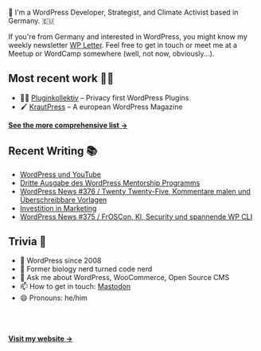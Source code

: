 👋 I'm a WordPress Developer, Strategist, and Climate Activist based in Germany. 🇪🇺

If you're from Germany and interested in WordPress, you might know my weekly newsletter [WP Letter](https://wpletter.de/). Feel free to get in touch or meet me at a Meetup or WordCamp somewhere (well, not now, obviously...).


## Most recent work 👷‍♂️

- 👨‍💻 [Pluginkollektiv](https://github.com/pluginkollektiv) – Privacy first WordPress Plugins
- 🖌️ [KrautPress](https://kraut.press) – A european WordPress Magazine

**[See the more comprehensive list &rarr;](https://simonkraft.com/what-i-do)**


## Recent Writing 📚

<!-- BLOG-POST-LIST:START -->
- [WordPress und YouTube](https://www.wppodcast.de/podcast/wordpress-und-youtube/)
- [Dritte Ausgabe des WordPress Mentorship Programms](https://www.wppodcast.de/podcast/dritte-ausgabe-des-wordpress-mentorship-programms/)
- [WordPress News #376 / Twenty Twenty-Five, Kommentare malen und Überschreibbare Vorlagen](https://feed.kraut.press/link/14399/16774429/376)
- [Investition in Marketing](https://www.wppodcast.de/podcast/investition-in-marketing/)
- [WordPress News #375 / FrOSCon, KI, Security und spannende WP CLI](https://feed.kraut.press/link/14399/16768604/375)
<!-- BLOG-POST-LIST:END -->


## Trivia 🤪

- 👴 WordPress since 2008
- 🌱 Former biology nerd turned code nerd
- 💬 Ask me about WordPress, WooCommerce, Open Source CMS
- 📫 How to get in touch: [Mastodon](https://dewp.space/@simon)
- 😄 Pronouns: he/him

<br/><br/><br/>
**[Visit my website &rarr;](https://simonkraft.com/hi)**